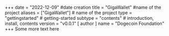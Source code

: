 +++
date = "2022-12-09" #date creation
title = "GigaWallet" #name of the project
aliases = ["GigaWallet"] # name of the project
type = "gettingstarted" # getting-started
subtype = "contents" # introduction, install, contents
version = "v0.0.1"
[ author ]
  name = "Dogecoin Foundation"
+++
Some more text here
